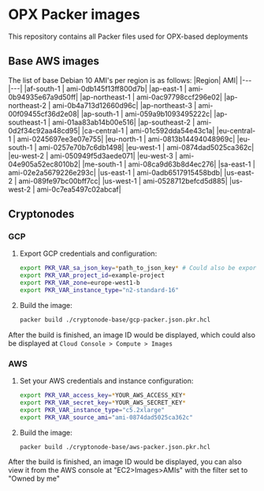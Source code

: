 # OPX Packer images

This repository contains all Packer files used for OPX-based deployments

## Base AWS images

The list of base Debian 10 AMI's per region is as follows:
|Region| AMI|
|---|---|
|af-south-1	| ami-0db145f13ff800d7b|
|ap-east-1	| ami-0b94935e67a9d50ff|
|ap-northeast-1	| ami-0ac97798ccf296e02|
|ap-northeast-2	| ami-0b4a713d12660d96c|
|ap-northeast-3	| ami-00f09455cf36d2e08|
|ap-south-1	| ami-059a9b1093495222c|
|ap-southeast-1	| ami-01aa83ab14b00e516|
|ap-southeast-2	| ami-0d2f34c92aa48cd95|
|ca-central-1	| ami-01c592dda54e43c1a|
|eu-central-1	| ami-0245697ee3e07e755|
|eu-north-1	| ami-0813b14494048969c|
|eu-south-1	| ami-0257e70b7c6db1498|
|eu-west-1	| ami-0874dad5025ca362c|
|eu-west-2	| ami-050949f5d3aede071|
|eu-west-3	| ami-04e905a52ec8010b2|
|me-south-1	| ami-08ca9d63b8d4ec276|
|sa-east-1	| ami-02e2a5679226e293c|
|us-east-1	| ami-0adb6517915458bdb|
|us-east-2	| ami-089fe97bc00bff7cc|
|us-west-1	| ami-0528712befcd5d885|
|us-west-2	| ami-0c7ea5497c02abcaf|

## Cryptonodes

### GCP

1. Export GCP credentials and configuration:
   ```bash
   export PKR_VAR_sa_json_key=*path_to_json_key* # Could also be exported as GOOGLE_APPLICATION_CREDENTIALS env var
   export PKR_VAR_project_id=example-project
   export PKR_VAR_zone=europe-west1-b
   export PKR_VAR_instance_type="n2-standard-16"
   ```
2. Build the image:
    ```bash
    packer build ./cryptonode-base/gcp-packer.json.pkr.hcl
    ```
After the build is finished, an image ID would be displayed, which could also be displayed at `Cloud Console > Compute > Images`

### AWS

1. Set your AWS credentials and instance configuration:
   ```bash
   export PKR_VAR_access_key=*YOUR_AWS_ACCESS_KEY*
   export PKR_VAR_secret_key=*YOUR_AWS_SECRET_KEY*
   export PKR_VAR_instance_type="c5.2xlarge"
   export PKR_VAR_source_ami="ami-0874dad5025ca362c"
   ```
2. Build the image:
    ```bash
    packer build ./cryptonode-base/aws-packer.json.pkr.hcl
    ```

After the build is finished, an image ID would be displayed, you can also view it from the AWS console at "EC2>Images>AMIs" with the filter set to "Owned by me"
